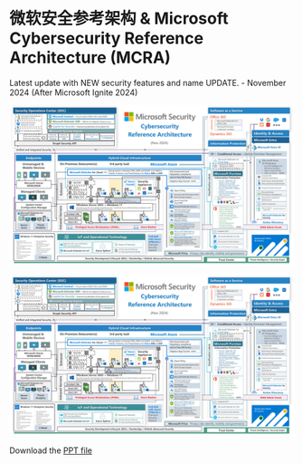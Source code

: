 # 微软安全参考架构 & Microsoft Cybersecurity Reference Architecture (MCRA)

Latest update with NEW security features and name UPDATE. - November 2024 (After Microsoft Ignite 2024)

![MSRA-Updated on 2024-11](https://github.com/MeiboZhang/MicrosoftSecurity/blob/main/MSRA-2024-11.jpg)

![微软安全参考架构-更新于2024-11](https://github.com/MeiboZhang/MicrosoftSecurity/blob/main/MSRA-2024-11.jpg)

Download the [PPT file]([https://github.com/MeiboZhang/MicrosoftSecurity/blob/main/%E5%BE%AE%E8%BD%AF%E5%AE%89%E5%85%A8%E5%8F%82%E8%80%83%E6%9E%B6%E6%9E%84%20%26%20Microsoft%20Cybersecurity%20Reference%20Architecture%20(MCRA)%20-%20Updated%20on%202024-03.pptx](https://github.com/MeiboZhang/MicrosoftSecurity/blob/main/%E5%BE%AE%E8%BD%AF%E5%AE%89%E5%85%A8%E5%8F%82%E8%80%83%E6%9E%B6%E6%9E%84%20%26%20Microsoft%20Cybersecurity%20Reference%20Architecture%20(MCRA)%20-%20Updated%20on%202024-11.pptx))
